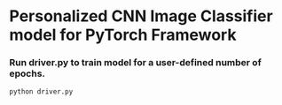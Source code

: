 # Personalized CNN Image Classifier model for PyTorch Framework

### **Run driver.py to train model for a user-defined number of epochs.**
```python driver.py```
